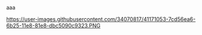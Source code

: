 aaa


https://user-images.githubusercontent.com/34070817/41171053-7cd56ea6-6b25-11e8-81e8-dbc5090c9323.PNG
